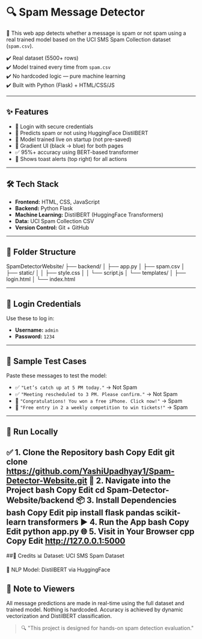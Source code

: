 # 🔍 Spam Message Detector

🚀 This web app detects whether a message is spam or not spam using a real trained model based on the UCI SMS Spam Collection dataset (`spam.csv`).

✔️ Real dataset (5500+ rows)  
✔️ Model trained every time from `spam.csv`  
✔️ No hardcoded logic — pure machine learning  
✔️ Built with Python (Flask) + HTML/CSS/JS

---

## ✨ Features

- 🔐 Login with secure credentials
- 🤖 Predicts spam or not using HuggingFace DistilBERT
- 🧠 Model trained live on startup (not pre-saved)
- 🌈 Gradient UI (black → blue) for both pages
- ✅ 95%+ accuracy using BERT-based transformer
- 🔔 Shows toast alerts (top right) for all actions

---

## 🛠️ Tech Stack

- **Frontend:** HTML, CSS, JavaScript  
- **Backend:** Python Flask  
- **Machine Learning:** DistilBERT (HuggingFace Transformers)  
- **Data:** UCI Spam Collection CSV  
- **Version Control:** Git + GitHub

---

## 📁 Folder Structure

SpamDetectorWebsite/
├── backend/
│ ├── app.py
│ ├── spam.csv
│ ├── static/
│ │ ├── style.css
│ │ └── script.js
│ └── templates/
│ ├── login.html
│ └── index.html


---

## 🔐 Login Credentials

Use these to log in:

- **Username:** `admin`
- **Password:** `1234`

---

## 🧪 Sample Test Cases

Paste these messages to test the model:

- ✅ `"Let’s catch up at 5 PM today."` → Not Spam  
- ✅ `"Meeting rescheduled to 3 PM. Please confirm."` → Not Spam  
- 🚫 `"Congratulations! You won a free iPhone. Click now!"` → Spam  
- 🚫 `"Free entry in 2 a weekly competition to win tickets!"` → Spam

---

## 🚀 Run Locally

✅ 1. Clone the Repository
bash
Copy
Edit
git clone https://github.com/YashiUpadhyay1/Spam-Detector-Website.git
📂 2. Navigate into the Project
bash
Copy
Edit
cd Spam-Detector-Website/backend
📦 3. Install Dependencies
bash
Copy
Edit
pip install flask pandas scikit-learn transformers
▶️ 4. Run the App
bash
Copy
Edit
python app.py
🌐 5. Visit in Your Browser
cpp
Copy
Edit
http://127.0.0.1:5000
---

##🙏 Credits
📊 Dataset: UCI SMS Spam Dataset

🤖 NLP Model: DistilBERT via HuggingFace

## 📌 Note to Viewers

All message predictions are made in real-time using the full dataset and trained model.
Nothing is hardcoded. Accuracy is achieved by dynamic vectorization and DistilBERT classification.

> 🔍 "This project is designed for hands-on spam detection evaluation."
